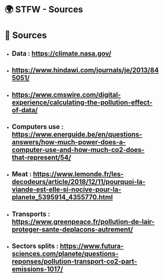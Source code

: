 # 🌍 STFW - Sources
# 📄 Sources
* ## Data : https://climate.nasa.gov/
* ## https://www.hindawi.com/journals/je/2013/845051/
* ## https://www.cmswire.com/digital-experience/calculating-the-pollution-effect-of-data/
* ## Computers use : https://www.energuide.be/en/questions-answers/how-much-power-does-a-computer-use-and-how-much-co2-does-that-represent/54/
* ## Meat : https://www.lemonde.fr/les-decodeurs/article/2018/12/11/pourquoi-la-viande-est-elle-si-nocive-pour-la-planete_5395914_4355770.html
* ## Transports : https://www.greenpeace.fr/pollution-de-lair-proteger-sante-deplacons-autrement/
* ## Sectors splits : https://www.futura-sciences.com/planete/questions-reponses/pollution-transport-co2-part-emissions-1017/